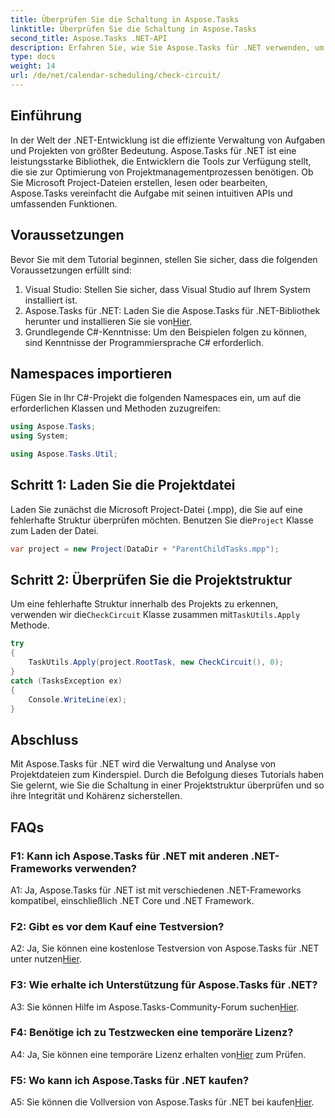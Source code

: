 ```yaml
---
title: Überprüfen Sie die Schaltung in Aspose.Tasks
linktitle: Überprüfen Sie die Schaltung in Aspose.Tasks
second_title: Aspose.Tasks .NET-API
description: Erfahren Sie, wie Sie Aspose.Tasks für .NET verwenden, um Projektdateien in C# effizient zu verwalten und zu analysieren.
type: docs
weight: 14
url: /de/net/calendar-scheduling/check-circuit/
---
```

## Einführung

In der Welt der .NET-Entwicklung ist die effiziente Verwaltung von Aufgaben und Projekten von größter Bedeutung. Aspose.Tasks für .NET ist eine leistungsstarke Bibliothek, die Entwicklern die Tools zur Verfügung stellt, die sie zur Optimierung von Projektmanagementprozessen benötigen. Ob Sie Microsoft Project-Dateien erstellen, lesen oder bearbeiten, Aspose.Tasks vereinfacht die Aufgabe mit seinen intuitiven APIs und umfassenden Funktionen.

## Voraussetzungen

Bevor Sie mit dem Tutorial beginnen, stellen Sie sicher, dass die folgenden Voraussetzungen erfüllt sind:

1. Visual Studio: Stellen Sie sicher, dass Visual Studio auf Ihrem System installiert ist.
2.  Aspose.Tasks für .NET: Laden Sie die Aspose.Tasks für .NET-Bibliothek herunter und installieren Sie sie von[Hier](https://releases.aspose.com/tasks/net/).
3. Grundlegende C#-Kenntnisse: Um den Beispielen folgen zu können, sind Kenntnisse der Programmiersprache C# erforderlich.

## Namespaces importieren

Fügen Sie in Ihr C#-Projekt die folgenden Namespaces ein, um auf die erforderlichen Klassen und Methoden zuzugreifen:

```csharp
using Aspose.Tasks;
using System;

using Aspose.Tasks.Util;

```

## Schritt 1: Laden Sie die Projektdatei

 Laden Sie zunächst die Microsoft Project-Datei (.mpp), die Sie auf eine fehlerhafte Struktur überprüfen möchten. Benutzen Sie die`Project` Klasse zum Laden der Datei.

```csharp
var project = new Project(DataDir + "ParentChildTasks.mpp");
```

## Schritt 2: Überprüfen Sie die Projektstruktur

 Um eine fehlerhafte Struktur innerhalb des Projekts zu erkennen, verwenden wir die`CheckCircuit` Klasse zusammen mit`TaskUtils.Apply` Methode.

```csharp
try
{
    TaskUtils.Apply(project.RootTask, new CheckCircuit(), 0);
}
catch (TasksException ex)
{
    Console.WriteLine(ex);
}
```

## Abschluss

Mit Aspose.Tasks für .NET wird die Verwaltung und Analyse von Projektdateien zum Kinderspiel. Durch die Befolgung dieses Tutorials haben Sie gelernt, wie Sie die Schaltung in einer Projektstruktur überprüfen und so ihre Integrität und Kohärenz sicherstellen.

## FAQs

### F1: Kann ich Aspose.Tasks für .NET mit anderen .NET-Frameworks verwenden?

A1: Ja, Aspose.Tasks für .NET ist mit verschiedenen .NET-Frameworks kompatibel, einschließlich .NET Core und .NET Framework.

### F2: Gibt es vor dem Kauf eine Testversion?

 A2: Ja, Sie können eine kostenlose Testversion von Aspose.Tasks für .NET unter nutzen[Hier](https://releases.aspose.com/).

### F3: Wie erhalte ich Unterstützung für Aspose.Tasks für .NET?

A3: Sie können Hilfe im Aspose.Tasks-Community-Forum suchen[Hier](https://forum.aspose.com/c/tasks/15).

### F4: Benötige ich zu Testzwecken eine temporäre Lizenz?

 A4: Ja, Sie können eine temporäre Lizenz erhalten von[Hier](https://purchase.aspose.com/temporary-license/) zum Prüfen.

### F5: Wo kann ich Aspose.Tasks für .NET kaufen?

 A5: Sie können die Vollversion von Aspose.Tasks für .NET bei kaufen[Hier](https://purchase.aspose.com/buy).